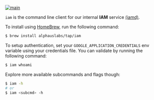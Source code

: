 [![main](https://github.com/alphauslabs/iam/actions/workflows/main.yml/badge.svg)](https://github.com/alphauslabs/iam/actions/workflows/main.yml)

`iam` is the command line client for our internal **IAM** service [(iamd)](https://github.com/mobingilabs/ouchan/tree/master/cloudrun/iamd).

To install using [HomeBrew](https://brew.sh/), run the following command:

```bash
$ brew install alphauslabs/tap/iam
```

To setup authentication, set your `GOOGLE_APPLICATION_CREDENTIALS` env variable using your credentials file. You can validate by running the following command:

```bash
$ iam whoami
```

Explore more available subcommands and flags though:

```bash
$ iam -h
# or
$ iam <subcmd> -h
```
